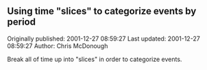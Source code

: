 ## Using time "slices" to categorize events by period

Originally published: 2001-12-27 08:59:27
Last updated: 2001-12-27 08:59:27
Author: Chris McDonough

Break all of time up into "slices" in order to categorize events.